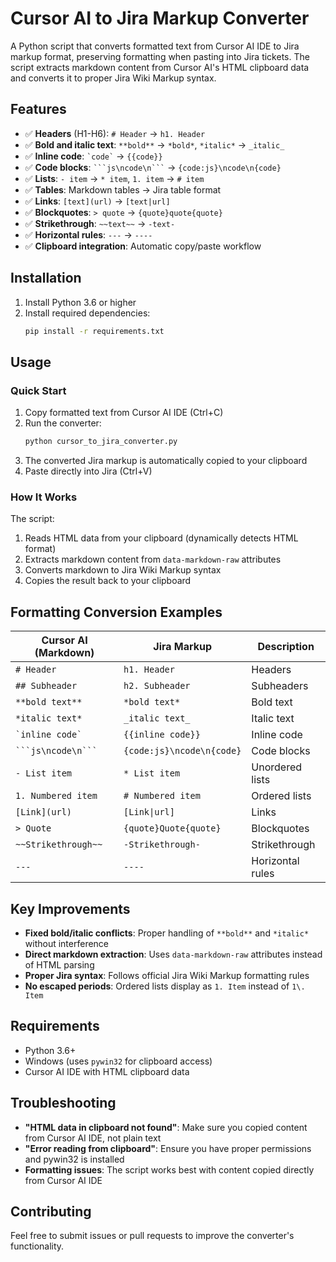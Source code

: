 # Cursor AI to Jira Markup Converter

A Python script that converts formatted text from Cursor AI IDE to Jira markup format, preserving formatting when pasting into Jira tickets. The script extracts markdown content from Cursor AI's HTML clipboard data and converts it to proper Jira Wiki Markup syntax.

## Features

- ✅ **Headers** (H1-H6): `# Header` → `h1. Header`
- ✅ **Bold and italic text**: `**bold**` → `*bold*`, `*italic*` → `_italic_`
- ✅ **Inline code**: `` `code` `` → `{{code}}`
- ✅ **Code blocks**: ```` ```js\ncode\n``` ```` → `{code:js}\ncode\n{code}`
- ✅ **Lists**: `- item` → `* item`, `1. item` → `# item`
- ✅ **Tables**: Markdown tables → Jira table format
- ✅ **Links**: `[text](url)` → `[text|url]`
- ✅ **Blockquotes**: `> quote` → `{quote}quote{quote}`
- ✅ **Strikethrough**: `~~text~~` → `-text-`
- ✅ **Horizontal rules**: `---` → `----`
- ✅ **Clipboard integration**: Automatic copy/paste workflow

## Installation

1. Install Python 3.6 or higher
2. Install required dependencies:
   ```bash
   pip install -r requirements.txt
   ```

## Usage

### Quick Start
1. Copy formatted text from Cursor AI IDE (Ctrl+C)
2. Run the converter:
   ```bash
   python cursor_to_jira_converter.py
   ```
3. The converted Jira markup is automatically copied to your clipboard
4. Paste directly into Jira (Ctrl+V)

### How It Works
The script:
1. Reads HTML data from your clipboard (dynamically detects HTML format)
2. Extracts markdown content from `data-markdown-raw` attributes
3. Converts markdown to Jira Wiki Markup syntax
4. Copies the result back to your clipboard

## Formatting Conversion Examples

| Cursor AI (Markdown) | Jira Markup | Description |
|---------------------|-------------|-------------|
| `# Header` | `h1. Header` | Headers |
| `## Subheader` | `h2. Subheader` | Subheaders |
| `**bold text**` | `*bold text*` | Bold text |
| `*italic text*` | `_italic text_` | Italic text |
| `` `inline code` `` | `{{inline code}}` | Inline code |
| ```` ```js\ncode\n``` ```` | `{code:js}\ncode\n{code}` | Code blocks |
| `- List item` | `* List item` | Unordered lists |
| `1. Numbered item` | `# Numbered item` | Ordered lists |
| `[Link](url)` | `[Link\|url]` | Links |
| `> Quote` | `{quote}Quote{quote}` | Blockquotes |
| `~~Strikethrough~~` | `-Strikethrough-` | Strikethrough |
| `---` | `----` | Horizontal rules |

## Key Improvements

- **Fixed bold/italic conflicts**: Proper handling of `**bold**` and `*italic*` without interference
- **Direct markdown extraction**: Uses `data-markdown-raw` attributes instead of HTML parsing
- **Proper Jira syntax**: Follows official Jira Wiki Markup formatting rules
- **No escaped periods**: Ordered lists display as `1. Item` instead of `1\. Item`

## Requirements

- Python 3.6+
- Windows (uses `pywin32` for clipboard access)
- Cursor AI IDE with HTML clipboard data

## Troubleshooting

- **"HTML data in clipboard not found"**: Make sure you copied content from Cursor AI IDE, not plain text
- **"Error reading from clipboard"**: Ensure you have proper permissions and pywin32 is installed
- **Formatting issues**: The script works best with content copied directly from Cursor AI IDE

## Contributing

Feel free to submit issues or pull requests to improve the converter's functionality.

